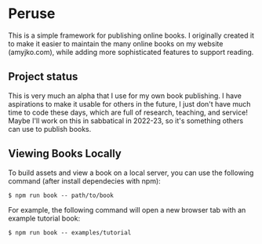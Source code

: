 # Peruse
This is a simple framework for publishing online books. I originally created it to make it easier to maintain the many online books on my website (amyjko.com), while adding more sophisticated features to support reading.

## Project status
This is very much an alpha that I use for my own book publishing. I have aspirations to make it usable for others in the future, I just don't have much time to code these days, which are full of research, teaching, and service! Maybe I'll work on this in sabbatical in 2022-23, so it's something others can use to publish books.

## Viewing Books Locally

To build assets and view a book on a local server, you can use the following command (after install dependecies with npm):

```language:bash
$ npm run book -- path/to/book
```

For example, the following command will open a new browser tab with an example tutorial book:

```language:bash
$ npm run book -- examples/tutorial
```
